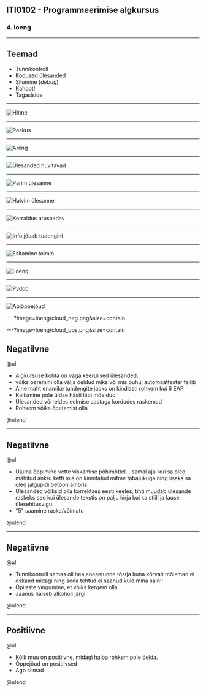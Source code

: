 ## ITI0102 - Programmeerimise algkursus
### 4. loeng

---

## Teemad

- Tunnikontroll
- Kodused ülesanded
- Silumine (*debug*)
- Kahoot!
- Tagasiside

---

![Hinne](loeng4/hinne.png)

---

![Raskus](loeng4/ylesannete_raskus.png)

---

![Areng](loeng4/areng.png)

---

![Ülesanded huvitavad](loeng4/ylesanded_huvitavad.png)

---

![Parim ülesanne](loeng4/ylesanne_parim.png)

---

![Halvim ülesanne](loeng4/ylesanne_halvim.png)

---

![Korraldus arusaadav](loeng4/korraldus_arusaadav.png)

---

![Info jõuab tudengini](loeng4/info_jouab_tudengini.png)

---

![Esitamine toimib](loeng4/esitamine_toimib.png)

---

![Loeng](loeng4/loeng.png)

---

![Pydoc](loeng4/pydoc.png)

---

![Abiõppejõud](loeng4/abioppejoud.png)

---?image=loeng/cloud_neg.png&size=contain

---?image=loeng/cloud_pos.png&size=contain


## Negatiivne

@ul

- Algkursuse kohta on väga keerulised ülesanded.
- võiks paremini olla välja öeldud miks või mis puhul automaattester failib
- Aine maht enamike tundengite jaoks on kindlasti rohkem kui 6 EAP
- Kaitsmine pole üldse hästi läbi mõeldud
- Ülesanded võrreldes eelmise aastaga kordades raskemad
- Rohkem võiks õpetamist olla

@ulend

---

## Negatiivne

@ul

- Ujuma õppimine vette viskamise põhimõttel... samal ajal kui sa oled mähitud ankru ketti mis on kinnitatud mitme tabalukuga ning lisaks sa oled jalgupidi betoon ämbris
- Ülesanded võiksid olla korrektses eesti keeles, tihti muudab ülesande raskeks see kui ülesande tekstis on palju kirja kui ka stiili ja lause ülesehitusvigu.
- "5" saamine raske/võimatu

@ulend

---

## Negatiivne

@ul

- Tunnikontroll samas oli hea enesetunde tõstja kuna kõrvalt mõlemad ei oskand midagi ning seda tehtud ei saanud kuid mina sain!!
- Õpilaste vingumine, et võiks kergem olla
- Jaanus haiseb alkoholi järgi

@ulend

---

## Positiivne

@ul

- Kõik muu on positiivne, midagi halba rohkem pole öelda.
- Õppejõud on positiivsed
- Ago silmad 

@ulend